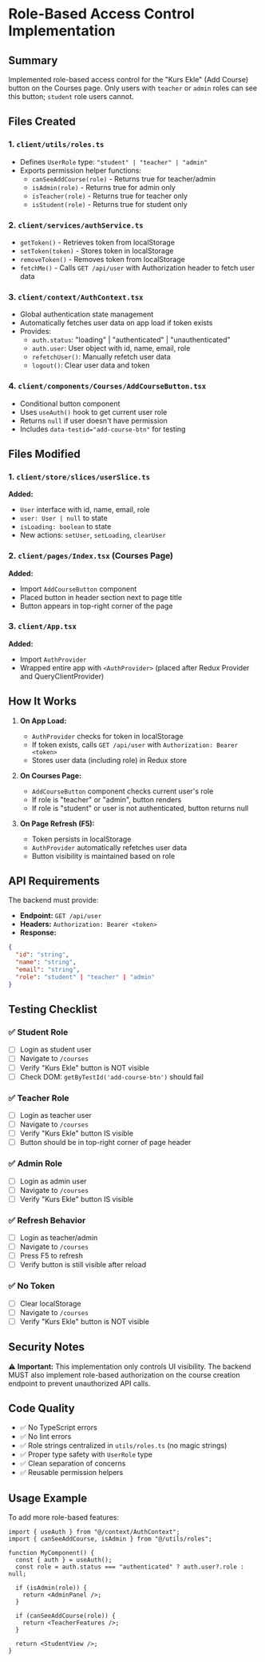 # Role-Based Access Control Implementation

## Summary
Implemented role-based access control for the "Kurs Ekle" (Add Course) button on the Courses page. Only users with `teacher` or `admin` roles can see this button; `student` role users cannot.

## Files Created

### 1. `client/utils/roles.ts`
- Defines `UserRole` type: `"student" | "teacher" | "admin"`
- Exports permission helper functions:
  - `canSeeAddCourse(role)` - Returns true for teacher/admin
  - `isAdmin(role)` - Returns true for admin only
  - `isTeacher(role)` - Returns true for teacher only
  - `isStudent(role)` - Returns true for student only

### 2. `client/services/authService.ts`
- `getToken()` - Retrieves token from localStorage
- `setToken(token)` - Stores token in localStorage
- `removeToken()` - Removes token from localStorage
- `fetchMe()` - Calls `GET /api/user` with Authorization header to fetch user data

### 3. `client/context/AuthContext.tsx`
- Global authentication state management
- Automatically fetches user data on app load if token exists
- Provides:
  - `auth.status`: "loading" | "authenticated" | "unauthenticated"
  - `auth.user`: User object with id, name, email, role
  - `refetchUser()`: Manually refetch user data
  - `logout()`: Clear user data and token

### 4. `client/components/Courses/AddCourseButton.tsx`
- Conditional button component
- Uses `useAuth()` hook to get current user role
- Returns `null` if user doesn't have permission
- Includes `data-testid="add-course-btn"` for testing

## Files Modified

### 1. `client/store/slices/userSlice.ts`
**Added:**
- `User` interface with id, name, email, role
- `user: User | null` to state
- `isLoading: boolean` to state
- New actions: `setUser`, `setLoading`, `clearUser`

### 2. `client/pages/Index.tsx` (Courses Page)
**Added:**
- Import `AddCourseButton` component
- Placed button in header section next to page title
- Button appears in top-right corner of the page

### 3. `client/App.tsx`
**Added:**
- Import `AuthProvider`
- Wrapped entire app with `<AuthProvider>` (placed after Redux Provider and QueryClientProvider)

## How It Works

1. **On App Load:**
   - `AuthProvider` checks for token in localStorage
   - If token exists, calls `GET /api/user` with `Authorization: Bearer <token>`
   - Stores user data (including role) in Redux store

2. **On Courses Page:**
   - `AddCourseButton` component checks current user's role
   - If role is "teacher" or "admin", button renders
   - If role is "student" or user is not authenticated, button returns null

3. **On Page Refresh (F5):**
   - Token persists in localStorage
   - `AuthProvider` automatically refetches user data
   - Button visibility is maintained based on role

## API Requirements

The backend must provide:
- **Endpoint:** `GET /api/user`
- **Headers:** `Authorization: Bearer <token>`
- **Response:** 
```json
{
  "id": "string",
  "name": "string",
  "email": "string",
  "role": "student" | "teacher" | "admin"
}
```

## Testing Checklist

### ✅ Student Role
- [ ] Login as student user
- [ ] Navigate to `/courses`
- [ ] Verify "Kurs Ekle" button is NOT visible
- [ ] Check DOM: `getByTestId('add-course-btn')` should fail

### ✅ Teacher Role
- [ ] Login as teacher user
- [ ] Navigate to `/courses`
- [ ] Verify "Kurs Ekle" button IS visible
- [ ] Button should be in top-right corner of page header

### ✅ Admin Role
- [ ] Login as admin user
- [ ] Navigate to `/courses`
- [ ] Verify "Kurs Ekle" button IS visible

### ✅ Refresh Behavior
- [ ] Login as teacher/admin
- [ ] Navigate to `/courses`
- [ ] Press F5 to refresh
- [ ] Verify button is still visible after reload

### ✅ No Token
- [ ] Clear localStorage
- [ ] Navigate to `/courses`
- [ ] Verify "Kurs Ekle" button is NOT visible

## Security Notes

⚠️ **Important:** This implementation only controls UI visibility. The backend MUST also implement role-based authorization on the course creation endpoint to prevent unauthorized API calls.

## Code Quality

- ✅ No TypeScript errors
- ✅ No lint errors
- ✅ Role strings centralized in `utils/roles.ts` (no magic strings)
- ✅ Proper type safety with `UserRole` type
- ✅ Clean separation of concerns
- ✅ Reusable permission helpers

## Usage Example

To add more role-based features:

```tsx
import { useAuth } from "@/context/AuthContext";
import { canSeeAddCourse, isAdmin } from "@/utils/roles";

function MyComponent() {
  const { auth } = useAuth();
  const role = auth.status === "authenticated" ? auth.user?.role : null;

  if (isAdmin(role)) {
    return <AdminPanel />;
  }

  if (canSeeAddCourse(role)) {
    return <TeacherFeatures />;
  }

  return <StudentView />;
}
```
